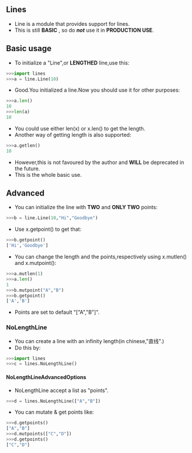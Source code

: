 ## Lines
* Line is a module that provides support for lines.
* This is still **BASIC** , so do **_not_** use it in **PRODUCTION USE**.
## Basic usage
* To initialize a "Line",or **LENGTHED** line,use this:
```python
>>>import lines
>>>a = line.Line(10)
```
* Good.You initialized a line.Now you should use it for other purposes:
```python
>>>a.len()
10
>>>len(a)
10
```
* You could use either len(x) or x.len() to get the length.
* Another way of getting length is also supported:
```python
>>>a.getlen()
10
```
* However,this is not favoured by the author and **WILL** be deprecated in the future.
* This is the whole basic use.
## Advanced
* You can initialize the line with **TWO** and **ONLY TWO** points:
```python
>>>b = line.Line(10,"Hi","Goodbye")
```
* Use x.getpoint() to get that:
```python
>>>b.getpoint()
['Hi','Goodbye']
```
* You can change the length and the points,respectively using x.mutlen() and x.mutpoint():
```python
>>>a.mutlen(1)
>>>a.len()
1
>>>b.mutpoint("A","B")
>>>b.getpoint()
['A','B']
```
* Points are set to default "\["A","B"]".
### NoLengthLine
* You can create a line with an infinity length(in chinese,"直线".)
* Do this by:
```python
>>>import lines
>>>c = lines.NoLengthLine()
```
#### NoLengthLineAdvancedOptions
* NoLengthLine accept a list as "points".
```python
>>>d = lines.NoLengthLine(["A","B"])
```
* You can mutate & get points like:
```python
>>>d.getpoints()
["A","B"]
>>>d.mutpoints(["C","D"])
>>>d.getpoints()
["C","D"]
```
